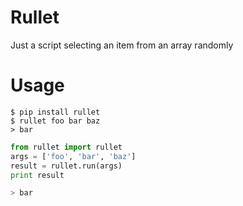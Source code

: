 # Rullet
Just a script selecting an item from an array randomly

# Usage
```
$ pip install rullet
$ rullet foo bar baz
> bar
```
```python
from rullet import rullet
args = ['foo', 'bar', 'baz']
result = rullet.run(args)
print result

> bar
```
